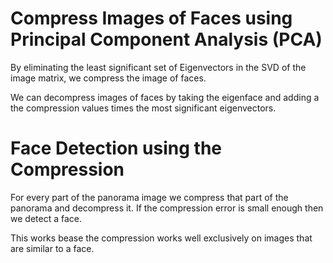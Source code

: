 # Compress Images of Faces using Principal Component Analysis (PCA)


By eliminating the least significant set of Eigenvectors in the SVD of the image matrix, we compress the image of faces. 


We can decompress images of faces by taking the eigenface and adding a the compression values times the most significant eigenvectors. 

# Face Detection using the Compression
For every part of the panorama image we compress that part of the panorama and decompress it. If the compression error is small enough then we detect a face. 

This works bease the compression works well exclusively on images that are similar to a face. 
